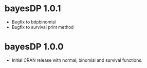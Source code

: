 # bayesDP 1.0.1
* Bugfix to bdpbinomial
* Bugfix to survival print method

# bayesDP 1.0.0
* Initial CRAN release with normal, binomial and survival functions.
